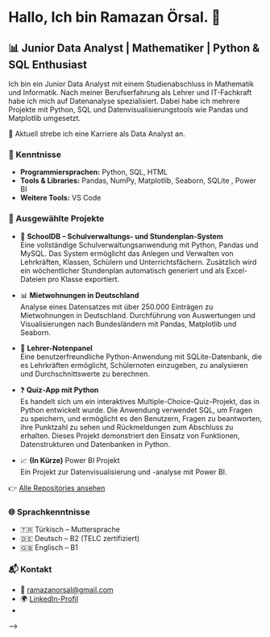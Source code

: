 # Hallo, Ich bin Ramazan Örsal.  👋

## 📊 Junior Data Analyst | Mathematiker | Python & SQL Enthusiast

Ich bin ein Junior Data Analyst mit einem Studienabschluss in Mathematik und Informatik. Nach meiner Berufserfahrung als Lehrer und IT-Fachkraft habe ich mich auf Datenanalyse spezialisiert. Dabei habe ich mehrere Projekte mit Python, SQL und Datenvisualisierungstools wie Pandas und Matplotlib umgesetzt.

📍 Aktuell strebe ich eine Karriere als Data Analyst an.


### 🔧 Kenntnisse
- **Programmiersprachen:** Python, SQL, HTML
- **Tools & Libraries:** Pandas, NumPy, Matplotlib, Seaborn, SQLite , Power BI
- **Weitere Tools:** VS Code

### 📁 Ausgewählte Projekte

- 🏫 **SchoolDB – Schulverwaltungs- und Stundenplan-System**   
  Eine vollständige Schulverwaltungsanwendung mit Python, Pandas und MySQL. Das System ermöglicht das Anlegen und Verwalten von Lehrkräften, Klassen, Schülern und Unterrichtsfächern. Zusätzlich wird ein     wöchentlicher Stundenplan automatisch generiert und als Excel-Dateien pro Klasse exportiert.

- 📊 **Mietwohnungen in Deutschland**  
  Analyse eines Datensatzes mit über 250.000 Einträgen zu Mietwohnungen in Deutschland. Durchführung von Auswertungen und Visualisierungen nach Bundesländern mit Pandas, Matplotlib und Seaborn.

- 🧮 **Lehrer-Notenpanel**  
  Eine benutzerfreundliche Python-Anwendung mit SQLite-Datenbank, die es Lehrkräften ermöglicht, Schülernoten einzugeben, zu analysieren und Durchschnittswerte zu berechnen.

- ❓  **Quiz-App mit Python**   
  Es handelt sich um ein interaktives Multiple-Choice-Quiz-Projekt, das in Python entwickelt wurde. Die Anwendung verwendet SQL, um Fragen zu speichern, und ermöglicht es den Benutzern, Fragen zu beantworten, ihre Punktzahl zu sehen und Rückmeldungen zum Abschluss zu erhalten. Dieses Projekt demonstriert den Einsatz von Funktionen, Datenstrukturen und Datenbanken in Python.

- 📈 **(In Kürze)** Power BI Projekt  
  Ein Projekt zur Datenvisualisierung und -analyse mit Power BI.


👉 [Alle Repositories ansehen](https://github.com/ramazanorsal)

### 🌐 Sprachkenntnisse
- 🇹🇷 Türkisch – Muttersprache  
- 🇩🇪 Deutsch – B2 (TELC zertifiziert)  
- 🇬🇧 Englisch – B1


### 📬 Kontakt
- 📧 ramazanorsal@gmail.com  
- 🌍 [LinkedIn-Profil](https://www.linkedin.com/in/ramazanorsal)
- 

-->
